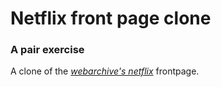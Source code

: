 # Netflix front page clone
### A pair exercise
A clone of the  _[webarchive's netflix](https://web.archive.org/web/20221014005353/https://www.netflix.com/)_ frontpage.
